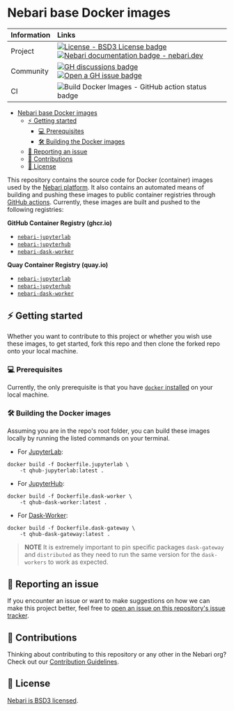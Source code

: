 # Nebari base Docker images

| Information | Links                                                                                                                                                                                                                                                                                                                                                                |
| :---------- | :------------------------------------------------------------------------------------------------------------------------------------------------------------------------------------------------------------------------------------------------------------------------------------------------------------------------------------------------------------------- |
| Project     | [![License - BSD3 License badge](https://img.shields.io/badge/License-BSD%203--Clause-gray.svg?colorA=2D2A56&colorB=5936D9&style=flat.svg)](https://opensource.org/licenses/BSD-3-Clause) [![Nebari documentation badge - nebari.dev](https://img.shields.io/badge/%F0%9F%93%96%20Read-the%20docs-gray.svg?colorA=2D2A56&colorB=5936D9&style=flat.svg)][nebari-docs] |
| Community   | [![GH discussions badge](https://img.shields.io/badge/%F0%9F%92%AC%20-Participate%20in%20discussions-gray.svg?colorA=2D2A56&colorB=5936D9&style=flat.svg)][nebari-discussions] [![Open a GH issue badge](https://img.shields.io/badge/%F0%9F%93%9D%20Open-an%20issue-gray.svg?colorA=2D2A56&colorB=5936D9&style=flat.svg)][nebari-docker-issues]                     |
| CI          | ![Build Docker Images - GitHub action status badge](https://github.com/nebari-dev/nebari-docker-images/actions/workflows/build-push-docker.yaml/badge.svg)                                                                                                                                                                                                           |

- [Nebari base Docker images](#nebari-base-docker-images)
  - [:zap: Getting started](#zap-getting-started)
    - [:computer: Prerequisites](#computer-prerequisites)
    - [:hammer_and_wrench: Building the Docker images](#hammer_and_wrench-building-the-docker-images)
  - [:pencil: Reporting an issue](#pencil-reporting-an-issue)
  - [:raised_hands: Contributions](#raised_hands-contributions)
  - [:page_facing_up: License](#page_facing_up-license)

This repository contains the source code for Docker (container) images used by the [Nebari platform][nebari-docs]. It also contains an automated means of building and pushing these images to public container registries through [GitHub actions][nebari-docker-actions]. Currently, these images are built and pushed to the following registries:

**GitHub Container Registry (ghcr.io)**

- [`nebari-jupyterlab`](https://github.com/orgs/nebari-dev/packages/container/package/nebari-jupyterlab)
- [`nebari-jupyterhub`](https://github.com/orgs/nebari-dev/packages/container/package/nebari-jupyterhub)
- [`nebari-dask-worker`](https://github.com/orgs/nebari-dev/packages/container/package/nebari-dask-worker)

**Quay Container Registry (quay.io)**

- [`nebari-jupyterlab`](https://quay.io/repository/nebari/nebari-jupyterlab)
- [`nebari-jupyterhub`](https://quay.io/repository/nebari/nebari-jupyterhub)
- [`nebari-dask-worker`](https://quay.io/repository/nebari/nebari-dask-worker)

## :zap: Getting started

Whether you want to contribute to this project or whether you wish use these images, to get started, fork this repo and then clone the forked repo onto your local machine.

### :computer: Prerequisites

Currently, the only prerequisite is that you have [`docker` installed](https://docs.docker.com/get-docker/) on your local machine.

### :hammer_and_wrench: Building the Docker images

Assuming you are in the repo's root folder, you can build these images locally by running the listed commands on your terminal.

- For [JupyterLab](Dockerfile.jupyterlab):

```shell
docker build -f Dockerfile.jupyterlab \
    -t qhub-jupyterlab:latest .
```

- For [JupyterHub](Dockerfile.jupyterhub):

```shell
docker build -f Dockerfile.dask-worker \
    -t qhub-dask-worker:latest .
```

- For [Dask-Worker](Dockerfile.dask-worker):

```shell
docker build -f Dockerfile.dask-gateway \
    -t qhub-dask-gateway:latest .
```

> **NOTE**
> It is extremely important to pin specific packages `dask-gateway` and `distributed` as they need to run the same version for the `dask-workers` to work as expected.

## :pencil: Reporting an issue

If you encounter an issue or want to make suggestions on how we can make this project better, feel free to [open an issue on this repository's issue tracker](https://github.com/nebari-dev/nebari-docker-images/issues/new/choose).

## :raised_hands: Contributions

Thinking about contributing to this repository or any other in the Nebari org? Check out our
[Contribution Guidelines](https://github.com/nebari-dev/nebari/blob/main/CONTRIBUTING.md).

## :page_facing_up: License

[Nebari is BSD3 licensed](LICENSE).

<!-- Links -->

[nebari-docker-repo]: https://github.com/nebari-dev/nebari-docker-images
[nebari-docker-issues]: https://github.com/nebari-dev/nebari-docker-images/issues/new/choose
[nebari-docker-actions]: https://github.com/nebari-dev/nebari-docker-images/actions
[nebari-discussions]: https://github.com/orgs/nebari-dev/discussions
[nebari-docs]: https://nebari.dev
